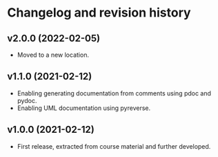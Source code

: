 Changelog and revision history
========================



v2.0.0 (2022-02-05)
------------------------

* Moved to a new location.



v1.1.0 (2021-02-12)
------------------------

* Enabling generating documentation from comments using pdoc and pydoc.
* Enabling UML documentation using pyreverse.



v1.0.0 (2021-02-12)
------------------------

* First release, extracted from course material and further developed.
